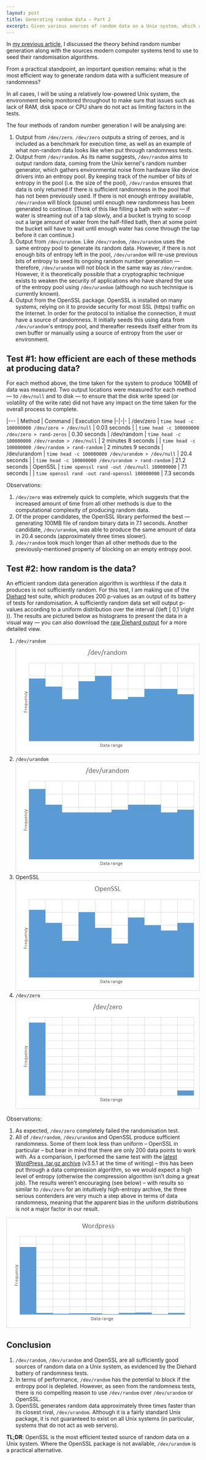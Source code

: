 ```yaml
---
layout: post
title: Generating random data — Part 2
excerpt: Given various sources of random data on a Unix system, which are the most efficient while also producing sufficiently random data?
---
```


In [my previous article](/2013-05-06-generating-random-data-part-1), I discussed the theory behind random number generation along with the sources modern computer systems tend to use to seed their randomisation algorithms.

From a practical standpoint, an important question remains: what is the most efficient way to generate random data with a sufficient measure of randomness?

In all cases, I will be using a relatively low-powered Unix system, the environment being monitored throughout to make sure that issues such as lack of RAM, disk space or CPU share do not act as limiting factors in the tests.

The four methods of random number generation I will be analysing are:

1. Output from `/dev/zero`. `/dev/zero` outputs a string of zeroes, and is included as a benchmark for execution time, as well as an example of what non-random data looks like when put through randomness tests.
2. Output from `/dev/random`. As its name suggests, `/dev/random` aims to output random data, coming from the Unix kernel's random number generator, which gathers environmental noise from hardware like device drivers into an entropy pool. By keeping track of the number of bits of entropy in the pool (i.e. the size of the pool), `/dev/random` ensures that data is only returned if there is sufficient randomness in the pool that has not been previously used. If there is not enough entropy available, `/dev/random` will block (pause) until enough new randomness has been generated to continue. (Think of this like filling a bath with water — if water is streaming out of a tap slowly, and a bucket is trying to scoop out a large amount of water from the half-filled bath, then at some point the bucket will have to wait until enough water has come through the tap before it can continue.)
3. Output from `/dev/urandom`. Like `/dev/random`, `/dev/urandom` uses the same entropy pool to generate its random data. However, if there is not enough bits of entropy left in the pool, `/dev/urandom` will re-use previous bits of entropy to seed its ongoing random number generation — therefore, `/dev/urandom` will not block in the same way as `/dev/random`. However, it is theoretically possible that a cryptographic technique exists to weaken the security of applications who have shared the use of the entropy pool using `/dev/urandom` (although no such technique is currently known).
4. Output from the OpenSSL package. OpenSSL is installed on many systems, relying on it to provide security for most SSL (https) traffic on the Internet. In order for the protocol to initialise the connection, it must have a source of randomness. It initially seeds this using data from `/dev/urandom`'s entropy pool, and thereafter reseeds itself either from its own buffer or manually using a source of entropy from the user or environment.

## Test #1: how efficient are each of these methods at producing data?

For each method above, the time taken for the system to produce 100MB of data was measured. Two output locations were measured for each method — to `/dev/null` and to disk — to ensure that the disk write speed (or volatility of the write rate) did not have any impact on the time taken for the overall process to complete.

|---
| Method | Command | Execution time
|-|-|-
| /dev/zero | `time head -c 100000000 /dev/zero > /dev/null` | 0.03 seconds
| | `time head -c 100000000 /dev/zero > rand-zeros` | 0.30 seconds
| /dev/random | `time head -c 100000000 /dev/random > /dev/null` | 2 minutes 8 seconds
| | `time head -c 100000000 /dev/random > rand-random` | 2 minutes 9 seconds
| /dev/urandom | `time head -c 100000000 /dev/urandom > /dev/null` | 20.4 seconds
| | `time head -c 100000000 /dev/urandom > rand-random` | 21.2 seconds
| OpenSSL | `time openssl rand -out /dev/null 100000000` | 7.1 seconds
| | `time openssl rand -out rand-openssl 100000000` | 7.3 seconds

Observations:

1. `/dev/zero` was extremely quick to complete, which suggests that the increased amount of time from all other methods is due to the computational complexity of producing random data.
2. Of the proper candidates, the OpenSSL library performed the best — generating 100MB file of random binary data in 7.1 seconds. Another candidate, `/dev/urandom`, was able to produce the same amount of data in 20.4 seconds (approximately three times slower).
3. `/dev/random` took much longer than all other methods due to the previously-mentioned property of blocking on an empty entropy pool.

## Test #2: how random is the data?

An efficient random data generation algorithm is worthless if the data it produces is not sufficiently random. For this test, I am making use of the [Diehard](http://www.stat.fsu.edu/pub/diehard/) test suite, which produces 200 p-values as an output of its battery of tests for randomisation. A sufficiently random data set will output p-values according to a uniform distribution over the interval \(\left [ 0,1 \right )\). The results are pictured below as histograms to present the data in a visual way — you can also download the [raw Diehard output](assets/data/Diehard-results.zip) for a more detailed view.

1. `/dev/random` ![Histogram of randomness tests for /dev/random](assets/images/rand-random.png)
2. `/dev/urandom` ![Histogram of randomness tests for /dev/urandom](assets/images/rand-urandom.png)
3. OpenSSL ![Histogram of randomness tests for OpenSSL](assets/images/rand-openssl.png)
4. `/dev/zero` ![Histogram of randomness tests for /dev/zero](assets/images/rand-zero.png)

Observations:

1. As expected, `/dev/zero` completely failed the randomisation test.
2. All of `/dev/random`, `/dev/urandom` and OpenSSL produce sufficient randomness. Some of them look less than uniform – OpenSSL in particular – but bear in mind that there are only 200 data points to work with. As a comparison, I performed the same test with the [latest WordPress .tar.gz archive](http://wordpress.org/download/) (v3.5.1 at the time of writing) – this has been put through a data compression algorithm, so we would expect a high level of entropy (otherwise the compression algorithm isn’t doing a great job). The results weren’t encouraging (see below) – with results so similar to `/dev/zero` for an intuitively high-entropy archive, the three serious contenders are very much a step above in terms of data randomness, meaning that the apparent bias in the uniform distributions is not a major factor in our result.

![Histogram of randomness tests for Wordpress archive](assets/images/rand-wordpress.png)

## Conclusion

1. `/dev/random`, `/dev/urandom` and OpenSSL are all sufficiently good sources of random data on a Unix system, as evidenced by the Diehard battery of randomness tests.
2. In terms of performance, `/dev/random` has the potential to block if the entropy pool is depleted. However, as seen from the randomness tests, there is no compelling reason to use `/dev/random` over `/dev/urandom` or OpenSSL.
3. OpenSSL generates random data approximately three times faster than its closest rival, `/dev/urandom`. Although it is a fairly standard Unix package, it is not guaranteed to exist on all Unix systems (in particular, systems that do not act as web servers).

**TL;DR**: OpenSSL is the most efficient tested source of random data on a Unix system. Where the OpenSSL package is not available, `/dev/urandom` is a practical alternative.
